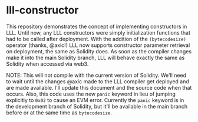 # lll-constructor

This repository demonstrates the concept of implementing constructors in LLL. Until now, any LLL constructors were simply initialization functions that had to be called after deployment. With the addition of the `(bytecodesize)` operator (thanks, @axic!) LLL now supports constructor parameter retrieval on deployment, the same as Solidity does. As soon as the compiler changes make it into the main Solidity branch, LLL will behave exactly the same as Solidity when accessed via web3.

NOTE: This will not compile with the current version of Solidity. We'll need to wait until the changes @axic made to the LLL compiler get deployed and are made available. I'll update this document and the source code when that occurs. Also, this code uses the new `panic` keyword in lieu of jumping explicitly to `0x02` to cause an EVM error. Currently the `panic` keyword is in the development branch of Solidity, but it'll be available in the main branch before or at the same time as `bytecodesize`.
